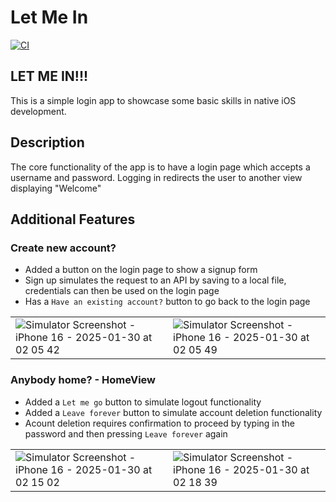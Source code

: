 # Let Me In

[![CI](https://github.com/MarKenn/LetMeIn/actions/workflows/CI.yml/badge.svg)](https://github.com/MarKenn/LetMeIn/actions/workflows/CI.yml)

## LET ME IN!!!

This is a simple login app to showcase some basic skills in native iOS development. 

## Description

The core functionality  of the app is to have a login page which accepts a username and password. Logging in redirects the user to another view displaying "Welcome"

## Additional Features

### Create new account?

 - Added a button on the login page to show a signup form
 - Sign up simulates the request to an API by saving to a local file, credentials can then be used on the login page
 - Has a `Have an existing account?` button to go back to the login page
   
|  |  | 
| --- | --- |
| ![Simulator Screenshot - iPhone 16 - 2025-01-30 at 02 05 42](https://github.com/user-attachments/assets/47903546-711d-4175-83db-52cd5004c4c5) | ![Simulator Screenshot - iPhone 16 - 2025-01-30 at 02 05 49](https://github.com/user-attachments/assets/65bb12cf-394b-4e5a-ae66-ca039c81e43f) |

### Anybody home? - HomeView

 - Added a `Let me go` button to simulate logout functionality
 - Added a `Leave forever` button to simulate account deletion functionality
 - Acount deletion requires confirmation to proceed by typing in the password and then pressing `Leave forever` again

|  |  | 
| --- | --- |
| ![Simulator Screenshot - iPhone 16 - 2025-01-30 at 02 15 02](https://github.com/user-attachments/assets/81c44a06-a098-4125-969f-1b2a14669d48) | ![Simulator Screenshot - iPhone 16 - 2025-01-30 at 02 18 39](https://github.com/user-attachments/assets/a1a999d6-7586-4d41-96ef-f7037e8eb2d0) |


